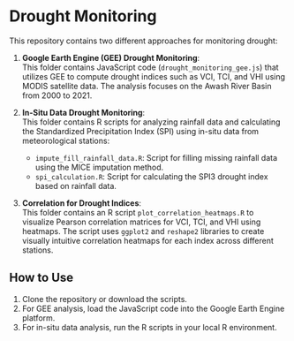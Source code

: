 # Drought Monitoring

This repository contains two different approaches for monitoring drought:

1. **Google Earth Engine (GEE) Drought Monitoring**:  
   This folder contains JavaScript code (`drought_monitoring_gee.js`) that utilizes GEE to compute drought indices such as VCI, TCI, and VHI using MODIS satellite data. The analysis focuses on the Awash River Basin from 2000 to 2021.

2. **In-Situ Data Drought Monitoring**:  
   This folder contains R scripts for analyzing rainfall data and calculating the Standardized Precipitation Index (SPI) using in-situ data from meteorological stations:
   - `impute_fill_rainfall_data.R`: Script for filling missing rainfall data using the MICE imputation method.
   - `spi_calculation.R`: Script for calculating the SPI3 drought index based on rainfall data.
3. **Correlation for Drought Indices**:  
   This folder contains an R script `plot_correlation_heatmaps.R` to visualize Pearson correlation matrices for VCI, TCI, and VHI using heatmaps. The script uses `ggplot2` and `reshape2` libraries to create visually intuitive correlation heatmaps for each index across different stations.

## How to Use
1. Clone the repository or download the scripts.
2. For GEE analysis, load the JavaScript code into the Google Earth Engine platform.
3. For in-situ data analysis, run the R scripts in your local R environment.

